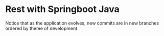 # Rest with Springboot Java

Notice that as the application evolves, new commits are in new branches ordered by theme of development